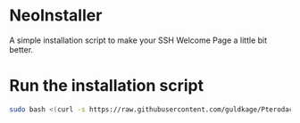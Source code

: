 # NeoInstaller
A simple installation script to make your SSH Welcome Page a little bit better.

# Run the installation script
```bash
sudo bash <(curl -s https://raw.githubusercontent.com/guldkage/Pterodactyl-Updater/main/pterodactyl.sh)
```